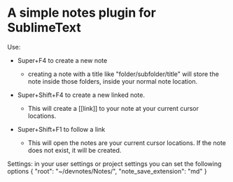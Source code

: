 # A simple notes plugin for SublimeText

Use:
- Super+F4 to create a new note
    - creating a note with a title like "folder/subfolder/title" will store the note inside those folders, inside your normal note location.

- Super+Shift+F4 to create a new linked note.
    - This will create a [[link]] to your note at your current cursor locations.

- Super+Shift+F1 to follow a link
    - This will open the notes are your current cursor locations. If the note does not exist, it will be created.

Settings:
    in your user settings or project settings you can set the following options
        {
            "root": "~/devnotes/Notes/",
            "note_save_extension": "md"
        }